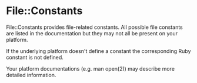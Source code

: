 # File::Constants

File::Constants provides file-related constants.  All possible file constants
are listed in the documentation but they may not all be present on your
platform.

If the underlying platform doesn't define a constant the corresponding Ruby
constant is not defined.

Your platform documentations (e.g. man open(2)) may describe more detailed
information.